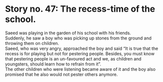 Story no. 47: The recess-time of the school.
============================================

Saeed was playing in the garden of his school with his friends.  
 Suddenly, he saw a boy who was picking up stones from the ground and
throwing them on children.  
 Saeed, who was very angry, approached the boy and said “It is true that
the recess is for playing but not for pestering people. Besides, you
must know that pestering people is an un-favoured act and we, as
children and youngsters, should learn how to refrain from it”.  
 The other children who were listening became aware of it and the boy
also promised that he also would not pester others anymore.


